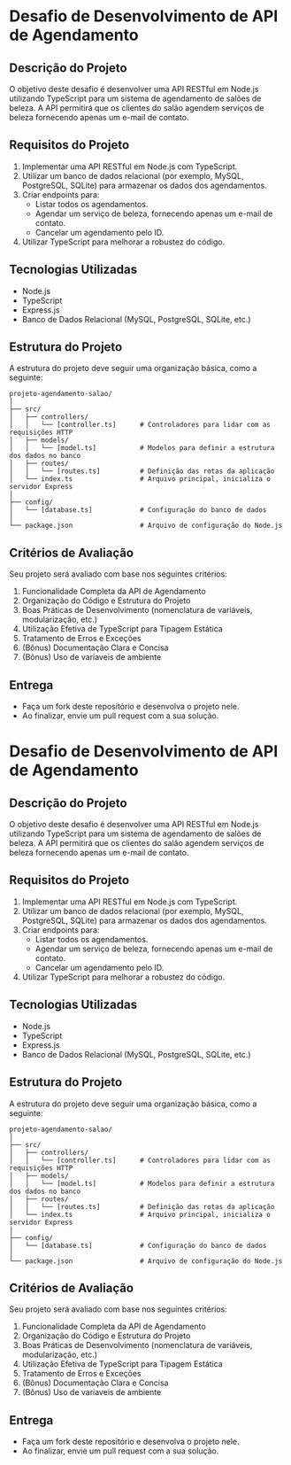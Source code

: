 # Desafio de Desenvolvimento de API de Agendamento

## Descrição do Projeto

O objetivo deste desafio é desenvolver uma API RESTful em Node.js utilizando TypeScript para um sistema de agendamento de salões de beleza. A API permitirá que os clientes do salão agendem serviços de beleza fornecendo apenas um e-mail de contato.

## Requisitos do Projeto

1. Implementar uma API RESTful em Node.js com TypeScript.
2. Utilizar um banco de dados relacional (por exemplo, MySQL, PostgreSQL, SQLite) para armazenar os dados dos agendamentos.
3. Criar endpoints para:
   - Listar todos os agendamentos.
   - Agendar um serviço de beleza, fornecendo apenas um e-mail de contato.
   - Cancelar um agendamento pelo ID.
4. Utilizar TypeScript para melhorar a robustez do código.

## Tecnologias Utilizadas

- Node.js
- TypeScript
- Express.js
- Banco de Dados Relacional (MySQL, PostgreSQL, SQLite, etc.)

## Estrutura do Projeto

A estrutura do projeto deve seguir uma organização básica, como a seguinte:

    projeto-agendamento-salao/
    │
    ├── src/
    │   ├── controllers/
    │   │   └── [controller.ts]      # Controladores para lidar com as requisições HTTP
    │   ├── models/
    │   │   └── [model.ts]           # Modelos para definir a estrutura dos dados no banco
    │   ├── routes/
    │   │   └── [routes.ts]          # Definição das rotas da aplicação
    │   └── index.ts                 # Arquivo principal, inicializa o servidor Express
    │
    ├── config/
    │   └── [database.ts]            # Configuração do banco de dados
    │
    └── package.json                 # Arquivo de configuração do Node.js

## Critérios de Avaliação

Seu projeto será avaliado com base nos seguintes critérios:

1. Funcionalidade Completa da API de Agendamento
2. Organização do Código e Estrutura do Projeto
3. Boas Práticas de Desenvolvimento (nomenclatura de variáveis, modularização, etc.)
4. Utilização Efetiva de TypeScript para Tipagem Estática
5. Tratamento de Erros e Exceções
6. (Bônus) Documentação Clara e Concisa
7. (Bônus) Uso de variaveis de ambiente

## Entrega

- Faça um fork deste repositório e desenvolva o projeto nele.
- Ao finalizar, envie um pull request com a sua solução.

# Desafio de Desenvolvimento de API de Agendamento

## Descrição do Projeto

O objetivo deste desafio é desenvolver uma API RESTful em Node.js utilizando TypeScript para um sistema de agendamento de salões de beleza. A API permitirá que os clientes do salão agendem serviços de beleza fornecendo apenas um e-mail de contato.

## Requisitos do Projeto

1. Implementar uma API RESTful em Node.js com TypeScript.
2. Utilizar um banco de dados relacional (por exemplo, MySQL, PostgreSQL, SQLite) para armazenar os dados dos agendamentos.
3. Criar endpoints para:
   - Listar todos os agendamentos.
   - Agendar um serviço de beleza, fornecendo apenas um e-mail de contato.
   - Cancelar um agendamento pelo ID.
4. Utilizar TypeScript para melhorar a robustez do código.

## Tecnologias Utilizadas

- Node.js
- TypeScript
- Express.js
- Banco de Dados Relacional (MySQL, PostgreSQL, SQLite, etc.)

## Estrutura do Projeto

A estrutura do projeto deve seguir uma organização básica, como a seguinte:

    projeto-agendamento-salao/
    │
    ├── src/
    │   ├── controllers/
    │   │   └── [controller.ts]      # Controladores para lidar com as requisições HTTP
    │   ├── models/
    │   │   └── [model.ts]           # Modelos para definir a estrutura dos dados no banco
    │   ├── routes/
    │   │   └── [routes.ts]          # Definição das rotas da aplicação
    │   └── index.ts                 # Arquivo principal, inicializa o servidor Express
    │
    ├── config/
    │   └── [database.ts]            # Configuração do banco de dados
    │
    └── package.json                 # Arquivo de configuração do Node.js

## Critérios de Avaliação

Seu projeto será avaliado com base nos seguintes critérios:

1. Funcionalidade Completa da API de Agendamento
2. Organização do Código e Estrutura do Projeto
3. Boas Práticas de Desenvolvimento (nomenclatura de variáveis, modularização, etc.)
4. Utilização Efetiva de TypeScript para Tipagem Estática
5. Tratamento de Erros e Exceções
6. (Bônus) Documentação Clara e Concisa
7. (Bônus) Uso de variaveis de ambiente

## Entrega

- Faça um fork deste repositório e desenvolva o projeto nele.
- Ao finalizar, envie um pull request com a sua solução.
